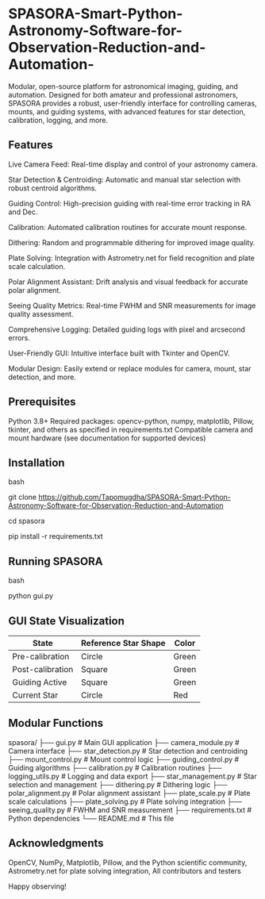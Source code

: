 # SPASORA-Smart-Python-Astronomy-Software-for-Observation-Reduction-and-Automation-
Modular, open-source platform for astronomical imaging, guiding, and automation. Designed for both amateur and professional astronomers, SPASORA provides a robust, user-friendly interface for controlling cameras, mounts, and guiding systems, with advanced features for star detection, calibration, logging, and more.

## Features
Live Camera Feed: Real-time display and control of your astronomy camera.

Star Detection & Centroiding: Automatic and manual star selection with robust centroid algorithms.

Guiding Control: High-precision guiding with real-time error tracking in RA and Dec.

Calibration: Automated calibration routines for accurate mount response.

Dithering: Random and programmable dithering for improved image quality.

Plate Solving: Integration with Astrometry.net for field recognition and plate scale calculation.

Polar Alignment Assistant: Drift analysis and visual feedback for accurate polar alignment.

Seeing Quality Metrics: Real-time FWHM and SNR measurements for image quality assessment.

Comprehensive Logging: Detailed guiding logs with pixel and arcsecond errors.

User-Friendly GUI: Intuitive interface built with Tkinter and OpenCV.

Modular Design: Easily extend or replace modules for camera, mount, star detection, and more.

## Prerequisites
Python 3.8+
Required packages: opencv-python, numpy, matplotlib, Pillow, tkinter, and others as specified in requirements.txt
Compatible camera and mount hardware (see documentation for supported devices)

## Installation
bash

git clone https://github.com/Tapomugdha/SPASORA-Smart-Python-Astronomy-Software-for-Observation-Reduction-and-Automation

cd spasora

pip install -r requirements.txt

## Running SPASORA
bash

python gui.py

## GUI State Visualization

| State             | Reference Star Shape | Color |
|-------------------|---------------------|-------|
| Pre-calibration   | Circle              | Green |
| Post-calibration  | Square              | Green |
| Guiding Active    | Square              | Green |
| Current Star      | Circle              | Red   |


## Modular Functions
spasora/
├── gui.py                # Main GUI application
├── camera_module.py      # Camera interface
├── star_detection.py     # Star detection and centroiding
├── mount_control.py      # Mount control logic
├── guiding_control.py    # Guiding algorithms
├── calibration.py        # Calibration routines
├── logging_utils.py      # Logging and data export
├── star_management.py    # Star selection and management
├── dithering.py          # Dithering logic
├── polar_alignment.py    # Polar alignment assistant
├── plate_scale.py        # Plate scale calculations
├── plate_solving.py      # Plate solving integration
├── seeing_quality.py     # FWHM and SNR measurement
├── requirements.txt      # Python dependencies
└── README.md             # This file

## Acknowledgments
OpenCV, NumPy, Matplotlib, Pillow, and the Python scientific community,
Astrometry.net for plate solving integration,
All contributors and testers

Happy observing!
